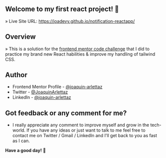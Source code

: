 ## Welcome to my first react project! 👋

» Live Site URL: https://joadevy.github.io/notification-reactapp/

## Overview
» This is a solution for the [frontend mentor code challenge](https://www.frontendmentor.io/challenges/notifications-page-DqK5QAmKbC) that I did to practice my brand new React habilities & improve my handling of tailwind CSS.
 
 ## Author

- Frontend Mentor Profile - [@joaquin-arlettaz](https://www.frontendmentor.io/profile/Joadevy/)
- Twitter - [@JoaquinArlettaz](https://twitter.com/JoaquinArlettaz)
- LinkedIn - [@joaquin-arlettaz](https://www.linkedin.com/in/joaqu%C3%ADn-arlettaz/)

## Got feedback or any comment for me?

- I really appreciate any comment to improve myself and grow in the tech-world. If you have any ideas or just want to talk to me feel free to contact me on Twitter / Gmail / LinkedIn and I'll get back to you as fast as I can.  

**Have a good day!** 🚀
